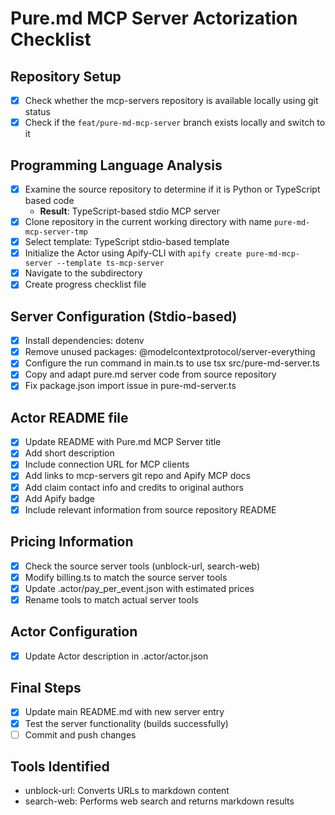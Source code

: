 # Pure.md MCP Server Actorization Checklist

## Repository Setup
- [x] Check whether the mcp-servers repository is available locally using git status
- [x] Check if the `feat/pure-md-mcp-server` branch exists locally and switch to it

## Programming Language Analysis
- [x] Examine the source repository to determine if it is Python or TypeScript based code
  - **Result**: TypeScript-based stdio MCP server
- [x] Clone repository in the current working directory with name `pure-md-mcp-server-tmp`
- [x] Select template: TypeScript stdio-based template
- [x] Initialize the Actor using Apify-CLI with `apify create pure-md-mcp-server --template ts-mcp-server`
- [x] Navigate to the subdirectory
- [x] Create progress checklist file

## Server Configuration (Stdio-based)
- [x] Install dependencies: dotenv
- [x] Remove unused packages: @modelcontextprotocol/server-everything
- [x] Configure the run command in main.ts to use tsx src/pure-md-server.ts
- [x] Copy and adapt pure.md server code from source repository
- [x] Fix package.json import issue in pure-md-server.ts

## Actor README file
- [x] Update README with Pure.md MCP Server title
- [x] Add short description
- [x] Include connection URL for MCP clients
- [x] Add links to mcp-servers git repo and Apify MCP docs
- [x] Add claim contact info and credits to original authors
- [x] Add Apify badge
- [x] Include relevant information from source repository README

## Pricing Information
- [x] Check the source server tools (unblock-url, search-web)
- [x] Modify billing.ts to match the source server tools
- [x] Update .actor/pay_per_event.json with estimated prices
- [x] Rename tools to match actual server tools

## Actor Configuration
- [x] Update Actor description in .actor/actor.json

## Final Steps
- [x] Update main README.md with new server entry
- [x] Test the server functionality (builds successfully)
- [ ] Commit and push changes

## Tools Identified
- unblock-url: Converts URLs to markdown content
- search-web: Performs web search and returns markdown results
